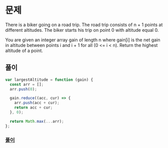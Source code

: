 # 문제

There is a biker going on a road trip. The road trip consists of n + 1 points at different altitudes. The biker starts his trip on point 0 with altitude equal 0.

You are given an integer array gain of length n where gain[i] is the net gain in altitude between points i​​​​​​ and i + 1 for all (0 <= i < n). Return the highest altitude of a point.

## 풀이

```javascript
var largestAltitude = function (gain) {
  const arr = [];
  arr.push(0);

  gain.reduce((acc, cur) => {
    arr.push(acc + cur);
    return acc + cur;
  }, 0);

  return Math.max(...arr);
};
```

### [풀이](https://leetcode.com/submissions/detail/651797074/)
